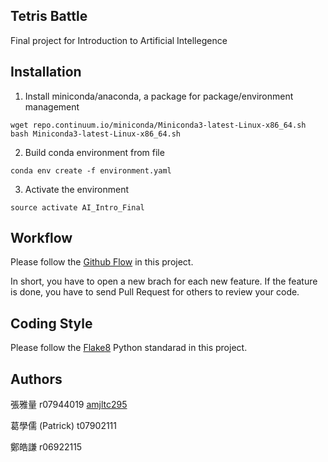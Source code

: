 ## Tetris Battle

Final project for Introduction to Artificial Intellegence

## Installation

1. Install miniconda/anaconda, a package for  package/environment management
```
wget repo.continuum.io/miniconda/Miniconda3-latest-Linux-x86_64.sh
bash Miniconda3-latest-Linux-x86_64.sh
```

2. Build conda environment from file
```
conda env create -f environment.yaml
```

3. Activate the environment
```
source activate AI_Intro_Final
```

## Workflow

Please follow the [Github Flow](https://guides.github.com/introduction/flow/) in this project.

In short, you have to open a new brach for each new feature. If the feature is done, you have to send Pull Request for others to review your code.


## Coding Style

Please follow the [Flake8](http://flake8.pycqa.org/en/latest/) Python standarad in this project.

## Authors

張雅量 r07944019 [amjltc295](https://github.com/amjltc295/)

葛學儒 (Patrick) t07902111

鄭皓謙 r06922115

